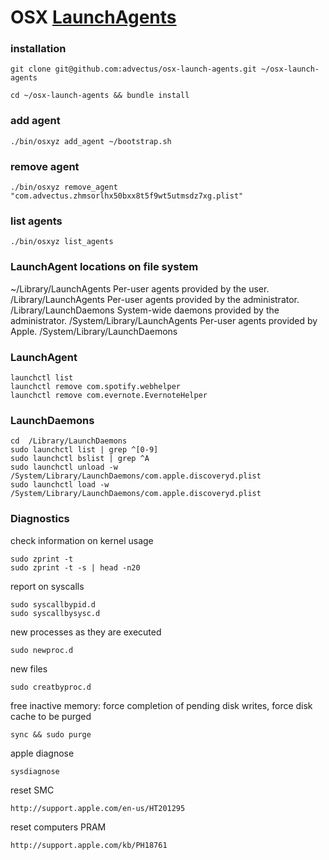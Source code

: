 # OSX [LaunchAgents](https://developer.apple.com/library/mac/documentation/macosx/conceptual/bpsystemstartup/chapters/CreatingLaunchdJobs.html)

### installation
```
git clone git@github.com:advectus/osx-launch-agents.git ~/osx-launch-agents

cd ~/osx-launch-agents && bundle install
```

### add agent

```
./bin/osxyz add_agent ~/bootstrap.sh
```

### remove agent

```
./bin/osxyz remove_agent "com.advectus.zhmsorlhx50bxx8t5f9wt5utmsdz7xg.plist"
```

### list agents

```
./bin/osxyz list_agents
```

### LaunchAgent locations on file system

~/Library/LaunchAgents         Per-user agents provided by the user.
/Library/LaunchAgents          Per-user agents provided by the administrator.
/Library/LaunchDaemons         System-wide daemons provided by the administrator.
/System/Library/LaunchAgents   Per-user agents provided by Apple.
/System/Library/LaunchDaemons

### LaunchAgent

```
launchctl list
launchctl remove com.spotify.webhelper
launchctl remove com.evernote.EvernoteHelper

```

### LaunchDaemons

```
cd  /Library/LaunchDaemons
sudo launchctl list | grep ^[0-9]
sudo launchctl bslist | grep ^A
sudo launchctl unload -w /System/Library/LaunchDaemons/com.apple.discoveryd.plist
sudo launchctl load -w /System/Library/LaunchDaemons/com.apple.discoveryd.plist
```

### Diagnostics

check information on kernel usage
```
sudo zprint -t
sudo zprint -t -s | head -n20
```

report on syscalls
```
sudo syscallbypid.d
sudo syscallbysysc.d
```

new processes as they are executed
```
sudo newproc.d
```

new files
```
sudo creatbyproc.d
```

free inactive memory: force completion of pending disk writes, force disk cache to be purged
```
sync && sudo purge
```

apple diagnose
```
sysdiagnose
```
reset SMC
```
http://support.apple.com/en-us/HT201295
```

reset computers PRAM
```
http://support.apple.com/kb/PH18761
```
